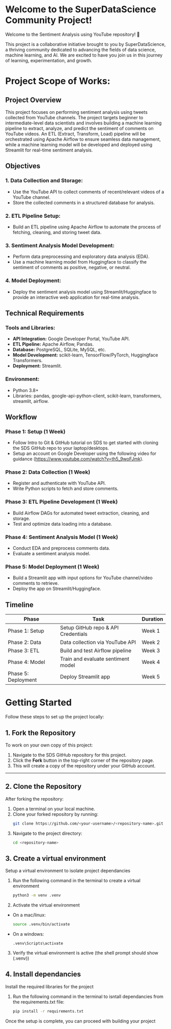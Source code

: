 # Welcome to the SuperDataScience Community Project!
Welcome to the Sentiment Analysis using YouTube repository! 🎉

This project is a collaborative initiative brought to you by SuperDataScience, a thriving community dedicated to advancing the fields of data science, machine learning, and AI. We are excited to have you join us in this journey of learning, experimentation, and growth.

# Project Scope of Works:

## Project Overview

This project focuses on performing sentiment analysis using tweets collected from YouTube channels. The project targets beginner to intermediate-level data scientists and involves building a machine learning pipeline to extract, analyze, and predict the sentiment of comments on YouTube videos. An ETL (Extract, Transform, Load) pipeline will be orchestrated using Apache Airflow to ensure seamless data management, while a machine learning model will be developed and deployed using Streamlit for real-time sentiment analysis.

## Objectives

### 1. Data Collection and Storage:
- Use the YouTube API to collect comments of recent/relevant videos of a YouTube channel.
- Store the collected comments in a structured database for analysis.

### 2. ETL Pipeline Setup:
- Build an ETL pipeline using Apache Airflow to automate the process of fetching, cleaning, and storing tweet data.

### 3. Sentiment Analysis Model Development:
- Perform data preprocessing and exploratory data analysis (EDA).
- Use a machine learning model from Huggingface to classify the sentiment of comments as positive, negative, or neutral.

### 4. Model Deployment:
- Deploy the sentiment analysis model using Streamlit/Huggingface to provide an interactive web application for real-time analysis.

## Technical Requirements

### Tools and Libraries:
- **API Integration:** Google Developer Portal, YouTube API.
- **ETL Pipeline:** Apache Airflow, Pandas.
- **Database:** PostgreSQL, SQLite, MySQL, etc.
- **Model Development:** scikit-learn, TensorFlow/PyTorch, Huggingface Transformers.
- **Deployment:** Streamlit.

### Environment:
- Python 3.8+
- Libraries: pandas, google-api-python-client, scikit-learn, transformers, streamlit, airflow.

## Workflow

### Phase 1: Setup (1 Week)
- Follow Intro to Git & GitHub tutorial on SDS to get started with cloning the SDS GitHub repo to your laptop/desktops.
- Setup an account on Google Developer using the following video for guidance (https://www.youtube.com/watch?v=th5_9woFJmk).

### Phase 2: Data Collection (1 Week)
- Register and authenticate with YouTube API.
- Write Python scripts to fetch and store comments.

### Phase 3: ETL Pipeline Development (1 Week)
- Build Airflow DAGs for automated tweet extraction, cleaning, and storage.
- Test and optimize data loading into a database.

### Phase 4: Sentiment Analysis Model (1 Week)
- Conduct EDA and preprocess comments data.
- Evaluate a sentiment analysis model.

### Phase 5: Model Deployment (1 Week)
- Build a Streamlit app with input options for YouTube channel/video comments to retrieve.
- Deploy the app on Streamlit/Huggingface.

## Timeline

| Phase          | Task                                 | Duration |
|----------------|--------------------------------------|----------|
| Phase 1: Setup | Setup GitHub repo & API Credentials  | Week 1   |
| Phase 2: Data  | Data collection via YouTube API      | Week 2   |
| Phase 3: ETL   | Build and test Airflow pipeline      | Week 3   |
| Phase 4: Model | Train and evaluate sentiment model   | Week 4   |
| Phase 5: Deployment | Deploy Streamlit app             | Week 5   |


# Getting Started

Follow these steps to set up the project locally:

## 1. Fork the Repository
To work on your own copy of this project:
1. Navigate to the SDS GitHub repository for this project.  
2. Click the **Fork** button in the top-right corner of the repository page.  
3. This will create a copy of the repository under your GitHub account.

---

## 2. Clone the Repository
After forking the repository:
1. Open a terminal on your local machine.  
2. Clone your forked repository by running:
   ```bash
   git clone https://github.com/<your-username>/<repository-name>.git
   ```
3. Navigate to the project directory:
    ```bash
    cd <repository-name>
    ```

## 3. Create a virtual environment
Setup a virtual environment to isolate project dependancies
1. Run the following command in the terminal to create a virtual environment
    ```bash
    python3 -m venv .venv
    ```
2. Activate the virtual environment
  - On a mac/linux:
    ```bash
    source .venv/bin/activate
    ```
  - On a windows:
    ```
    .venv\Scripts\activate
    ```
3. Verify the virtual environment is active (the shell prompt should show (.venv))

## 4. Install dependancies
Install the required libraries for the project
1. Run the following command in the terminal to isntall dependancies from the requirements.txt file:
    ```bash
    pip install -r requirements.txt
    ```
Once the setup is complete, you can proceed with building your project
